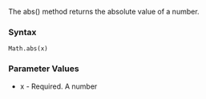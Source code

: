 The abs() method returns the absolute value of a number.

### Syntax
`Math.abs(x)`

### Parameter Values
- x	- Required. A number